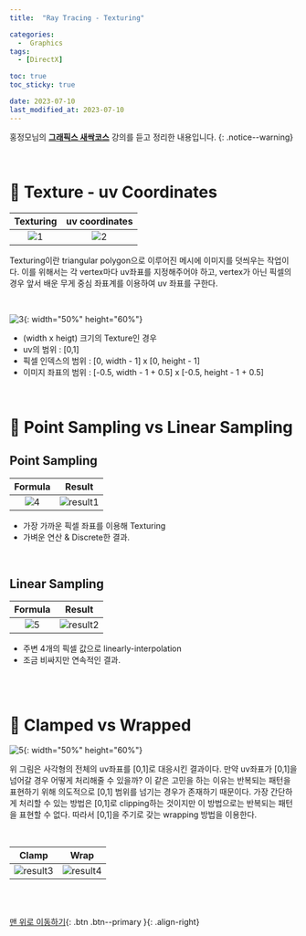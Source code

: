 ```yaml
---
title:  "Ray Tracing - Texturing" 

categories:
  -  Graphics
tags:
  - [DirectX]

toc: true
toc_sticky: true

date: 2023-07-10
last_modified_at: 2023-07-10
---
```



홍정모님의 **[그래픽스 새싹코스](https://honglab.co.kr/)** 강의를 듣고 정리한 내용입니다.
{: .notice--warning}

<br>


# 🐥 Texture - uv Coordinates

| Texturing | uv coordinates |
|:-:|:-:|
|![1](https://github.com/inhopp/inhopp/assets/96368476/4a72bd06-9dad-4d24-8052-4252bd9cef99)|![2](https://github.com/inhopp/inhopp/assets/96368476/3bf49ca9-2d74-4c8a-b8b1-c27991e43cc6)| 

Texturing이란 triangular polygon으로 이루어진 메시에 이미지를 덧씌우는 작업이다. 이를 위해서는 각 vertex마다 uv좌표를 지정해주어야 하고, vertex가 아닌 픽셀의 경우 앞서 배운 무게 중심 좌표계를 이용하여 uv 좌표를 구한다. 

<br>

![3](https://github.com/inhopp/inhopp/assets/96368476/67e957ee-8325-44be-bacc-b11abea5e1d0){: width="50%" height="60%"}

- (width x heigt) 크기의 Texture인 경우
- uv의 범위 : [0,1]
- 픽셀 인덱스의 범위 : [0, width - 1] x [0, height - 1]
- 이미지 좌표의 범위 : [-0.5, width - 1 + 0.5] x [-0.5, height - 1 + 0.5]


<br>


# 🐥 Point Sampling vs Linear Sampling

## Point Sampling

| Formula | Result |
|:-:|:-:|
|![4](https://github.com/inhopp/inhopp/assets/96368476/ff7df2a1-90a9-407f-9f0e-a86f32180358)|![result1](https://github.com/inhopp/inhopp/assets/96368476/53f348cc-a1d1-47db-bad5-38ba0406925e)| 

- 가장 가까운 픽셀 좌표를 이용해 Texturing
- 가벼운 연산 & Discrete한 결과.


<br>


## Linear Sampling

| Formula | Result |
|:-:|:-:|
|![5](https://github.com/inhopp/inhopp/assets/96368476/d7ea512f-7cbe-4858-a0b2-0cbefa9c9a66)|![result2](https://github.com/inhopp/inhopp/assets/96368476/769893bf-da3a-4ffc-a788-e75e175da978)| 

- 주변 4개의 픽셀 값으로 linearly-interpolation
- 조금 비싸지만 연속적인 결과.


<br>


<br>


# 🐥 Clamped vs Wrapped

![5](https://github.com/inhopp/inhopp/assets/96368476/22bcecf9-ac5d-4225-a6a5-3b26f1311cef){: width="50%" height="60%"}

위 그림은 사각형의 전체의 uv좌표를 [0,1]로 대응시킨 결과이다. 만약 uv좌표가 [0,1]을 넘어갈 경우 어떻게 처리해줄 수 있을까? 이 같은 고민을 하는 이유는 반복되는 패턴을 표현하기 위해 의도적으로 [0,1] 범위를 넘기는 경우가 존재하기 때문이다. 가장 간단하게 처리할 수 있는 방법은 [0,1]로 clipping하는 것이지만 이 방법으로는 반복되는 패턴을 표현할 수 없다. 따라서 [0,1]을 주기로 갖는 wrapping 방법을 이용한다.

<br>


| Clamp | Wrap |
|:-:|:-:|
|![result3](https://github.com/inhopp/inhopp/assets/96368476/123ab98c-dc2a-4b94-ba2d-fe145098b223)|![result4](https://github.com/inhopp/inhopp/assets/96368476/0796c425-e495-41f2-a215-96e17ed95fff)| 






<br>
<br>


[맨 위로 이동하기](#){: .btn .btn--primary }{: .align-right}